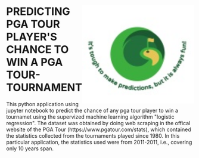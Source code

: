 <div>
<img src="images/Capstone_proj_logo.jpeg" alt="isolated"  width="300px" align="right">
<h1> PREDICTING PGA TOUR PLAYER'S CHANCE TO WIN A PGA TOUR-TOURNAMENT</h1>
<p text-align= "center">
This python application using jupyter notebook to predict the chance of any pga tour player to win a tournamet using the supervized machine learning algorithm "logistic regression". The dataset was obtained by doing web scraping in the offical website of the PGA Tour (https://www.pgatour.com/stats), which contained the statistics collected from the tournaments played since 1980. In this particular application, the statistics used were from 2011-2011, i.e., covering only 10 years span.</p>
</div>

